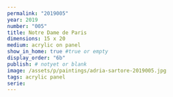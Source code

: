 ```yaml
---
permalink: "2019005"
year: 2019
number: "005"
title: Notre Dame de Paris
dimensions: 15 x 20
medium: acrylic on panel
show_in_home: true #true or empty
display_order: "6b"
publish: # notyet or blank
image: /assets/p/paintings/adria-sartore-2019005.jpg
tags: acrylic panel
serie:
---
```

